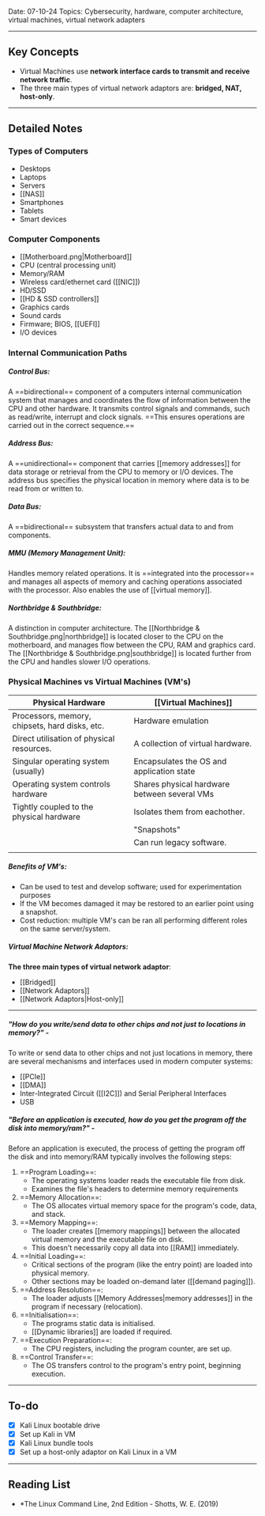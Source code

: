 
Date: 07-10-24
Topics: Cybersecurity, hardware, computer architecture, virtual machines, virtual network adapters

---
## Key Concepts

- Virtual Machines use **network interface cards to transmit and receive network traffic**.
- The three main types of virtual network adaptors are: **bridged, NAT, host-only**.

--- 
## Detailed Notes
### Types of Computers
-  Desktops
-  Laptops
-  Servers
-  [[NAS]]
-  Smartphones
-  Tablets
-  Smart devices

### Computer Components
-  [[Motherboard.png|Motherboard]]
-  CPU (central processing unit)
-  Memory/RAM
-  Wireless card/ethernet card ([[NIC]])
-  HD/SSD
-  [[HD & SSD controllers]]
-  Graphics cards
-  Sound cards
-  Firmware; BIOS, [[UEFI]]
-  I/O devices
### Internal Communication Paths
##### Control Bus:
A ==bidirectional== component of a computers internal communication system that manages and coordinates the flow of information between the CPU and other hardware. It transmits control signals and commands, such as read/write, interrupt and clock signals. ==This ensures operations are carried out in the correct sequence.==
##### Address Bus:
A ==unidirectional== component that carries [[memory addresses]] for data storage or retrieval from the CPU to memory or I/O devices. The address bus specifies the physical location in memory where data is to be read from or written to.
##### Data Bus:
A ==bidirectional== subsystem that transfers actual data to and from components.
##### MMU (Memory Management Unit):
Handles memory related operations. It is ==integrated into the processor== and manages all aspects of memory and caching operations associated with the processor. Also enables the use of [[virtual memory]].
##### Northbridge & Southbridge:
A distinction in computer architecture. The [[Northbridge & Southbridge.png|northbridge]] is located closer to the CPU on the motherboard, and manages flow between the CPU, RAM and graphics card. The [[Northbridge & Southbridge.png|southbridge]] is located further from the CPU and handles slower I/O operations.

### Physical Machines vs Virtual Machines (VM's)

| Physical Hardware                              | [[Virtual Machines]]                         |
| ---------------------------------------------- | -------------------------------------------- |
| Processors, memory, chipsets, hard disks, etc. | Hardware emulation                           |
| Direct utilisation of physical resources.      | A collection of virtual hardware.            |
| Singular operating system (usually)            | Encapsulates the OS and application state    |
| Operating system controls hardware             | Shares physical hardware between several VMs |
| Tightly coupled to the physical hardware       | Isolates them from eachother.                |
|                                                | "Snapshots"                                  |
|                                                | Can run legacy software.                     |
|                                                |                                              |
##### Benefits of VM's:
- Can be used to test and develop software; used for experimentation purposes
- If the VM becomes damaged it may be restored to an earlier point using a snapshot.
- Cost reduction: multiple VM's can be ran all performing different roles on the same server/system.
##### Virtual Machine Network Adaptors:
**The three main types of virtual network adaptor**:
- [[Bridged]]
- [[Network Adaptors]]
- [[Network Adaptors|Host-only]]

---
##### "*How do you write/send data to other chips and not just to locations in memory?*" -
To write or send data to other chips and not just locations in memory, there are several mechanisms and interfaces used in modern computer systems:
-  [[PCIe]]
-  [[DMA]]
-  Inter-Integrated Circuit ([[I2C]]) and Serial Peripheral Interfaces
-  USB

##### "*Before an application is executed, how do you get the program off the disk into memory/ram?*" -
Before an application is executed, the process of getting the program off the disk and into memory/RAM typically involves the following steps:

1. ==Program Loading==:
	- The operating systems loader reads the executable file from disk.
	- Examines the file's headers to determine memory requirements
2. ==Memory Allocation==:
	- The OS allocates virtual memory space for the program's code, data, and stack.
3. ==Memory Mapping==:
	- The loader creates [[memory mappings]] between the allocated virtual memory and the executable file on disk.
	- This doesn't necessarily copy all data into [[RAM]] immediately.
4. ==Initial Loading==:
	- Critical sections of the program (like the entry point) are loaded into physical memory.
	- Other sections may be loaded on-demand later ([[demand paging]]).
5. ==Address Resolution==:
	- The loader adjusts [[Memory Addresses|memory addresses]] in the program if necessary (relocation).
6. ==Initialisation==:
	- The programs static data is initialised.
	- [[Dynamic libraries]] are loaded if required.
7. ==Execution Preparation==:
	- The CPU registers, including the program counter, are set up.
8. ==Control Transfer==:
	- The OS transfers control to the program's entry point, beginning execution.

---
## To-do

- [x]  Kali Linux bootable drive
- [x] Set up Kali in VM
- [x] Kali Linux bundle tools
- [x] Set up a host-only adaptor on Kali Linux in a VM

---
## Reading List

- *The Linux Command Line, 2nd Edition - Shotts, W. E. (2019)